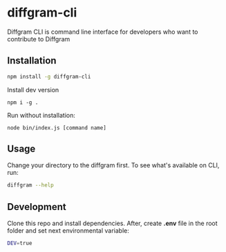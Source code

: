# diffgram-cli

Diffgram CLI is command line interface for developers who want to contribute to Diffgram

## Installation


```bash
npm install -g diffgram-cli
```

Install dev version
```
npm i -g .
```

Run without installation:
```
node bin/index.js [command name]
```

## Usage

Change your directory to the diffgram first. To see what's available on CLI, run:

```bash
diffgram --help
```

## Development
Clone this repo and install dependencies. After, create **.env** file in the root folder and set next environmental variable:
```bash
DEV=true
```